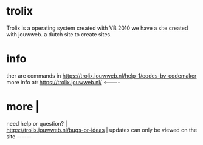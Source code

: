 # trolix
Trolix is a operating system created with VB 2010
we have a site created with jouwweb. a dutch site to create sites.
# info
ther are commands in https://trolix.jouwweb.nl/help-1/codes-by-codemaker
more info at: https://trolix.jouwweb.nl/ <----
# more                                       |
need help or question?                       |  
https://trolix.jouwweb.nl/bugs-or-ideas      |
updates can only be viewed on the site  ------
